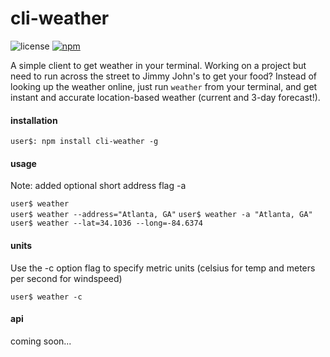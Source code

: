 # cli-weather

![license](https://img.shields.io/badge/license-MIT-blue.svg)
[![npm](https://img.shields.io/npm/v/npm.svg)]()

A simple client to get weather in your terminal. Working on a project but need to run across the street to Jimmy John's
to get your food? Instead of looking up the weather online, just run `weather` from your terminal, and get instant and
accurate location-based weather (current and 3-day forecast!).

#### installation

`user$: npm install cli-weather -g`

#### usage

Note: added optional short address flag -a

`user$ weather`  
`user$ weather --address="Atlanta, GA"` 
`user$ weather -a "Atlanta, GA"`    
`user$ weather --lat=34.1036 --long=-84.6374`  

#### units

Use the -c option flag to specify metric units (celsius for temp and meters per second for windspeed) 

`user$ weather -c`  

#### api

coming soon...